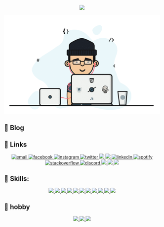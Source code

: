 <p align="center">
 <img src="https://readme-typing-svg.herokuapp.com?font=Fira+Code&size=25&duration=5015&pause=982&width=900&height=100&lines=Hello%2C+how+are+you%2C+my+name+is+Donyor%2C+how+can+I+help+you%3F"/>
</p>

<p align="center">
  <img src="./donyottech.gif" autoplay>
</p>

## :memo: Blog

## :link: Links

<p align="center">  
<a href="mailto:rakhmatullayevdonyor@gmail.com">
<img src="https://img.icons8.com/color/48/000000/gmail.png" alt="email"/>
</a>
<a href="https://www.facebook.com/DonyorRakhmatullaev/">
<img src="https://img.icons8.com/color/48/000000/facebook.png" alt="facebook"/>
</a>
<a href="https://www.instagram.com/donyor_rakhmatullaev/">
<img src="https://img.icons8.com/color/48/000000/instagram-new.png" alt="instagram"/>
</a>
<a href="https://twitter.com/uzbone96">
<img src="https://img.icons8.com/color/48/000000/twitter-squared.png" alt="twitter"/>
</a>
<a href="hellocode77">
<img src="https://img.icons8.com/color/48/000000/weixing.png"/>
</a>
<a href="1749368435">
<img src="https://img.icons8.com/color/48/000000/qq.png"/>
</a>
<a href="https://www.linkedin.com/in/donyor-rakhmatullaev-67b51b203/">
<img src="https://img.icons8.com/color/48/000000/linkedin.png" alt="linkedin"/>
</a>
<a href="https://open.spotify.com/user/uzbone96">
<img src="https://img.icons8.com/color/48/000000/spotify--v1.png" alt="spotify"/>
</a>
<a href="https://stackoverflow.com/users/16670404/donyor-rakhmatullaev">
<img src="https://img.icons8.com/color/48/000000/stackoverflow.png" alt="stackoverflow"/>
</a>
<a href="https://discord.gg/Donyor#9385">
<img src="https://img.icons8.com/color/48/000000/discord-logo.png" alt="discord"/>
</a>
<a href="https://t.me/donyor_rakhmatullaev">
<img src="https://img.icons8.com/color/48/000000/telegram-app--v1.png"/>
</a>
<a href="https://t.me/donyor_rakhmatullaev">
<img src="https://img.icons8.com/color/48/000000/youtube-play.png"/>
</a>
<a href="https://leetcode.com/MrDonyor/">
<img src="https://img.icons8.com/external-tal-revivo-shadow-tal-revivo/48/000000/external-level-up-your-coding-skills-and-quickly-land-a-job-logo-shadow-tal-revivo.png"/>
</a>
</p>

## :memo: Skills:

<p align="center">
  <a href="">
    <img src="https://img.icons8.com/color/48/000000/html-5.png"/>
  </a>
  <a href="">
    <img src="https://img.icons8.com/color/48/000000/css3.png"/>
  </a>
   <a href="">
    <img src="https://img.icons8.com/color/48/000000/sass.png"/>
  </a>
   <a href="">
   <img src="https://img.icons8.com/color/48/000000/tailwindcss.png"/>
  </a>
   <a href="">
    <img src="https://img.icons8.com/color/48/000000/bootstrap.png"/>
  </a>
  <a href="">
    <img src="https://img.icons8.com/color/48/000000/javascript--v1.png"/>
  </a>
  <a href="">
    <img src="https://img.icons8.com/external-tal-revivo-shadow-tal-revivo/48/000000/external-vuejs-an-open-source-javascript-framework-for-building-user-interfaces-  and-single-page-applications-logo-shadow-tal-revivo.png"/>
  </a>
   <a href="">
    <img src="https://img.icons8.com/color/48/000000/react-native.png"/>
  </a>
   <a href="">
    <img src="https://img.icons8.com/color/48/000000/git.png"/>
  </a>
   <a href="">
    <img src="https://img.icons8.com/color/48/000000/npm.png"/>
  </a>
  <a href="">
    <img src="https://img.icons8.com/fluency/48/000000/figma.png"/>
  </a>
</p>

## :memo: hobby

<p align="center">
  <a href="">
    <img src="https://img.icons8.com/color/48/000000/office-365.png"/>
  </a>
  <a href="">
    <img src="https://img.icons8.com/color/48/000000/adobe-photoshop--v1.png"/>
  </a>
  <a href="">
    <img src="https://img.icons8.com/color/48/000000/camtasia-studio.png"/>

</p>
